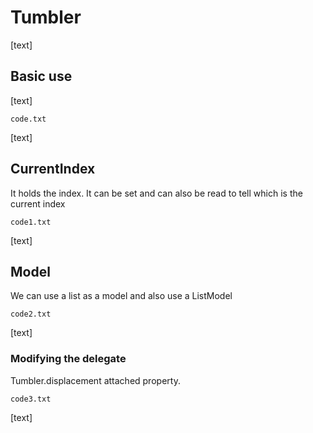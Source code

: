 # Tumbler

[text]

## Basic use

[text]

`code.txt`

[text]

## CurrentIndex

It holds the index. It can be set and can also be read to tell which is the current index

`code1.txt`

[text]

## Model

We can use a list as a model and also use a ListModel

`code2.txt`

[text]

### Modifying the delegate

Tumbler.displacement attached property.

`code3.txt`

[text]

# 
